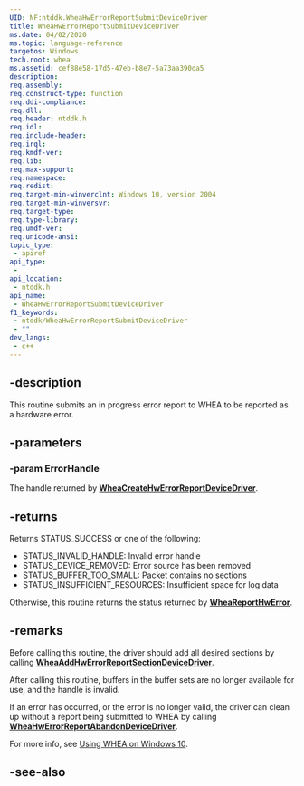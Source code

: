 ```yaml
---
UID: NF:ntddk.WheaHwErrorReportSubmitDeviceDriver
title: WheaHwErrorReportSubmitDeviceDriver
ms.date: 04/02/2020
ms.topic: language-reference
targetos: Windows
tech.root: whea
ms.assetid: cef88e58-17d5-47eb-b8e7-5a73aa390da5
description: 
req.assembly: 
req.construct-type: function
req.ddi-compliance: 
req.dll: 
req.header: ntddk.h
req.idl: 
req.include-header: 
req.irql: 
req.kmdf-ver: 
req.lib: 
req.max-support: 
req.namespace: 
req.redist: 
req.target-min-winverclnt: Windows 10, version 2004
req.target-min-winversvr: 
req.target-type: 
req.type-library: 
req.umdf-ver: 
req.unicode-ansi: 
topic_type:
 - apiref
api_type:
 - 
api_location:
 - ntddk.h
api_name:
 - WheaHwErrorReportSubmitDeviceDriver
f1_keywords:
 - ntddk/WheaHwErrorReportSubmitDeviceDriver
 - ""
dev_langs:
 - c++
---
```


## -description

This routine submits an in progress error report to WHEA to be reported as a hardware error.

## -parameters

### -param ErrorHandle

The handle returned by [**WheaCreateHwErrorReportDeviceDriver**](nf-ntddk-wheacreatehwerrorreportdevicedriver.md).

## -returns

Returns STATUS_SUCCESS or one of the following:

* STATUS_INVALID_HANDLE: Invalid error handle
* STATUS_DEVICE_REMOVED: Error source has been removed
* STATUS_BUFFER_TOO_SMALL: Packet contains no sections
* STATUS_INSUFFICIENT_RESOURCES: Insufficient space for log data

Otherwise, this routine returns the status returned by [**WheaReportHwError**](nf-ntddk-wheareporthwerror.md).

## -remarks

Before calling this routine, the driver should add all desired sections by calling [**WheaAddHwErrorReportSectionDeviceDriver**](nf-ntddk-wheaaddhwerrorreportsectiondevicedriver.md).

After calling this routine, buffers in the buffer sets are no longer available for use, and the handle is invalid.

If an error has occurred, or the error is no longer valid, the driver can clean up without a report being submitted to WHEA by calling [**WheaHwErrorReportAbandonDeviceDriver**](nf-ntddk-wheahwerrorreportabandondevicedriver.md).

For more info, see [Using WHEA on Windows 10](/windows-hardware/drivers/whea/using-whea-on-windows-10).

## -see-also

